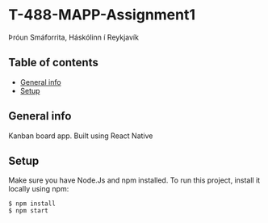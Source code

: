 # T-488-MAPP-Assignment1
Þróun Smáforrita, Háskólinn í Reykjavík

## Table of contents
* [General info](#general-info)
* [Setup](#setup)

## General info
Kanban board app. Built using React Native

## Setup
Make sure you have Node.Js and npm installed.
To run this project, install it locally using npm:

```
$ npm install
$ npm start
```
